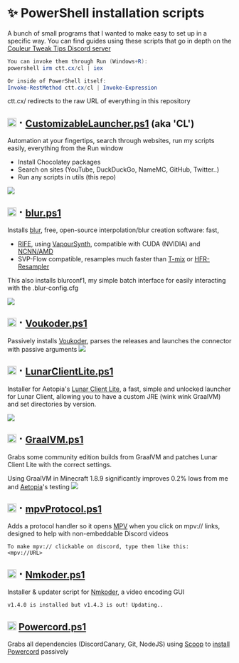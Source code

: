 # ✨ PowerShell installation scripts
A bunch of small programs that I wanted to make easy to set up in a specific way. You can find guides using these scripts that go in depth on the [Couleur Tweak Tips Discord server](https://discord.com/invite/5gfkszbmuw)

```powershell
You can invoke them through Run (Windows+R):
powershell irm ctt.cx/cl | iex

Or inside of PowerShell itself:
Invoke-RestMethod ctt.cx/cl | Invoke-Expression
```
ctt.cx/ redirects to the raw URL of everything in this repository

## <img src="https://i.imgur.com/VwfFfhF.png" alt="image.png" width="20" height="20"> ⠂[CustomizableLauncher.ps1](https://github.com/couleur-tweak-tips/utils/blob/main/Installers/CustomizableLauncher.ps1) (aka 'CL')
Automation at your fingertips, search through websites, run my scripts easily, everything from the Run window

* Install Chocolatey packages
* Search on sites (YouTube, DuckDuckGo, NameMC, GitHub, Twitter..)
* Run any scripts in utils (this repo)

![](https://i.imgur.com/oF7Euql.png)

## <img src="https://i.imgur.com/Iul4mRT.png" alt="image.png" width="20" height="20"> ⠂[blur.ps1](https://github.com/couleur-tweak-tips/utils/blob/main/Installers/blur.ps1)
Installs [blur](https://github.com/f0e/blur), free, open-source interpolation/blur creation software: fast, 
    
* [RIFE](https://github.com/hzwer/arXiv2020-RIFE), using [VapourSynth](https://github.com/HolyWu/vs-rife), compatible with CUDA (NVIDIA) and [NCNN/AMD](https://github.com/HomeOfVapourSynthEvolution/VapourSynth-RIFE-ncnn-Vulkan)
* SVP-Flow compatible, resamples much faster than [T-mix](https://ffmpeg.org/ffmpeg-filters.html#toc-tmix) or [HFR-Resampler](https://github.com/siveroo/HFR-Resampler)

This also installs blurconf1, my simple batch interface for easily interacting with the .blur-config.cfg

![](https://i.imgur.com/bGRLHBD.png)


## <img src="https://i.imgur.com/SBorklB.png" alt="image.png" width="20" height="20"> ⠂[Voukoder.ps1](https://github.com/couleur-tweak-tips/utils/blob/main/Installers/Voukoder.ps1)
Passively installs [Voukoder](https://voukoder.org), parses the releases and launches the connector with passive arguments
![](https://i.imgur.com/G7vaDTb.png)

## <img src="https://i.imgur.com/eBNJex3.png" alt="image.png" width="20" height="20"> ⠂[LunarClientLite.ps1](https://github.com/couleur-tweak-tips/utils/blob/main/Installers/LunarClientLite.ps1)

Installer for Aetopia's [Lunar Client Lite](https://github.com/Aetopia/Lunar-Client-Lite-Launcher), a fast, simple and unlocked launcher for Lunar Client, allowing you to have a custom JRE (wink wink GraalVM) and set directories by version.

![](https://i.imgur.com/vJo3bVs.png)

## <img src="https://i.imgur.com/o6HQ9fw.png" alt="image.png" width="20" height="20"> ⠂[GraalVM.ps1](https://github.com/couleur-tweak-tips/utils/blob/main/Installers/GraalVM.ps1)
Grabs some community edition builds from GraalVM and patches Lunar Client Lite with the correct settings.

Using GraalVM in Minecraft 1.8.9 significantly improves 0.2% lows from me and [Aetopia](https://github.com/Aetopia)'s testing
![](https://i.imgur.com/pmRz0KY.png)

## <img src="https://i.imgur.com/GsXyExR.png" alt="image.png" width="20" height="20"> ⠂[mpvProtocol.ps1](https://github.com/couleur-tweak-tips/utils/blob/main/Installers/mpvProtocol.ps1)
Adds a protocol handler so it opens [MPV](https://mpv.io/) when you click on mpv:// links, designed to help with non-embeddable Discord videos
```
To make mpv:// clickable on discord, type them like this:
<mpv://URL>
```

## <img src="https://i.imgur.com/gijdW5N.png" width="20" height="20"> ⠂[Nmkoder.ps1](https://github.com/couleur-tweak-tips/utils/blob/main/Installers/Nmkoder.ps1)
Installer & updater script for [Nmkoder](https://github.com/n00mkrad/nmkoder), a video encoding GUI
```
v1.4.0 is installed but v1.4.3 is out! Updating..
```

## <img src="https://i.imgur.com/63DbnAb.png" alt="image.png" width="20" height="20"> [Powercord.ps1](https://github.com/couleur-tweak-tips/utils/blob/main/Installers/Powercord.ps1)
Grabs all dependencies (DiscordCanary, Git, NodeJS) using [Scoop](https://scoop.sh) to [install Powercord](https://powercord.dev/installation) passively